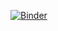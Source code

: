 [![Binder](https://mybinder.org/badge_logo.svg)](https://mybinder.org/v2/gh/saint-germain/Proyecto-21cm/HEAD)
